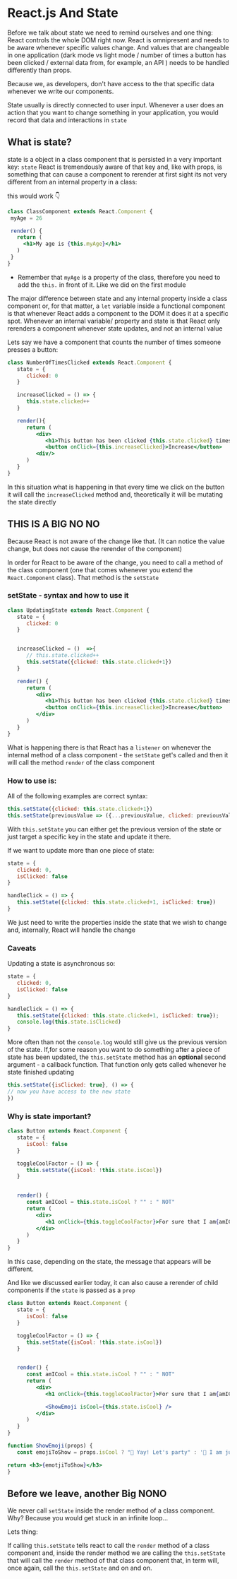# React.js And State

Before we talk about state we need to remind ourselves and one thing: React controls the whole DOM right now. React is omnipresent and needs to be aware whenever specific values change. And values that are changeable in one application (dark mode vs light mode / number of times a button has been clicked / external data from, for example, an API ) needs to be handled differently than props.

Because we, as developers, don't have access to the that specific data whenever we write our components.

State usually is directly connected to user input. Whenever a user does an action that you want to change something in your application, you would record that data and interactions in `state`

## What is state?
state is a object in a class component that is persisted in a very important key: `state`
React is tremendously aware of that key and, like with props, is something that can cause a component to rerender
at first sight its not very different from an internal property in a class:

 this would work 👇
 ```jsx
class ClassComponent extends React.Component {
  myAge = 26

  render() {
    return (
      <h1>My age is {this.myAge}</h1>
    )
  }
}
```
* Remember that `myAge` is a property of the class, therefore you need to add the `this.` in front of it. Like we did on the first module
  

The major difference between state and any internal property inside a class component or, for that matter, a `let` variable inside a functional component is that whenever React adds a component to the DOM it does it at a specific spot. Whenever an internal variable/ property and state is that React only rerenders a component whenever state updates, and not an internal value


Lets say we have a component that counts the number of times someone presses a button:

```jsx
class NumberOfTimesClicked extends React.Component {
   state = {
      clicked: 0
   }

   increaseClicked = () => {
      this.state.clicked++
   }

   render(){
      return (
         <div>
            <h1>This button has been clicked {this.state.clicked} times</h1>
            <button onClick={this.increaseClicked}>Increase</button>
         <div/>
      )
   }
}
```

In this situation what is happening in that every time we click on the button it will call the `increaseClicked` method and, theoretically it will be mutating the state directly

## THIS IS A BIG NO NO

Because React is not aware of the change like that. (It can notice the value change, but does not cause the rerender of the component)

In order for React to be aware of the change, you need to call a method of the class component (one that comes whenever you extend the `React.Component` class). That method is the `setState`


### setState - syntax and how to use it

```jsx
class UpdatingState extends React.Component {
   state = {
      clicked: 0
   }


   increaseClicked = ()  =>{
      // this.state.clicked++
      this.setState({clicked: this.state.clicked+1})
   }

   render() {
      return (
         <div>
            <h1>This button has been clicked {this.state.clicked} times</h1>
            <button onClick={this.increaseClicked}>Increase</button>
         </div>
      )
   }
}
```

What is happening there is that React has a `listener` on whenever the internal method of a class component - the `setState` get's called and then it will call the method `render` of the class component

### How to use is:
All of the following examples are correct syntax:

```jsx
this.setState({clicked: this.state.clicked+1})
this.setState(previousValue => ({...previousValue, clicked: previousValue.clicked+1}))
```

With `this.setState` you can either get the previous version of the state or just target a specific key in the state and update it there.

If we want to update more than one piece of state:

```jsx
state = {
   clicked: 0,
   isClicked: false
}

handleClick = () => {
   this.setState({clicked: this.state.clicked+1, isClicked: true})
}
```

We just need to write the properties inside the state that we wish to change and, internally, React will handle the change

### Caveats

Updating a state is asynchronous so:

```jsx
state = {
   clicked: 0,
   isClicked: false
}

handleClick = () => {
   this.setState({clicked: this.state.clicked+1, isClicked: true});
   console.log(this.state.isClicked) 
}

```

More often than not the `console.log` would still give us the previous version of the state. If,for some reason you want to do something after a piece of state has been updated, the `this.setState` method has an **optional** second argument - a callback function. That function only gets called whenever he state finished updating

```jsx
this.setState({isClicked: true}, () => {
// now you have access to the new state
})
```


### Why is state important?

```jsx
class Button extends React.Component {
   state = {
      isCool: false
   }

   toggleCoolFactor = () => {
      this.setState({isCool: !this.state.isCool})
   }


   render() {
      const amICool = this.state.isCool ? "" : " NOT"
      return (
         <div>
            <h1 onClick={this.toggleCoolFactor}>For sure that I am{amICool} cool</h1>
         </div>
      )
   }
}

```

In this case, depending on the state, the message that appears will be different.

And like we discussed earlier today, it can also cause a rerender of child components if the `state` is passed as a `prop`

```jsx
class Button extends React.Component {
   state = {
      isCool: false
   }

   toggleCoolFactor = () => {
      this.setState({isCool: !this.state.isCool})
   }


   render() {
      const amICool = this.state.isCool ? "" : " NOT"
      return (
         <div>
            <h1 onClick={this.toggleCoolFactor}>For sure that I am{amICool} cool</h1>

            <ShowEmoji isCool={this.state.isCool} />
         </div>
      )
   }
}

function ShowEmoji(props) {
   const emojiToShow = props.isCool ? "🎉 Yay! Let's party" : '🤢 I am just so lame'

return <h3>{emotjiToShow}</h3>
}

```


## Before we leave, another Big NONO

We never call `setState` inside the render method of a class component. Why?
Because you would get stuck in an infinite loop...

Lets thing:

If calling `this.setState` tells react to call the `render` method of a class component and, inside the render method we are calling the `this.setState` that will call the `render` method of that class component that, in term will, once again, call the `this.setState` and on and on.